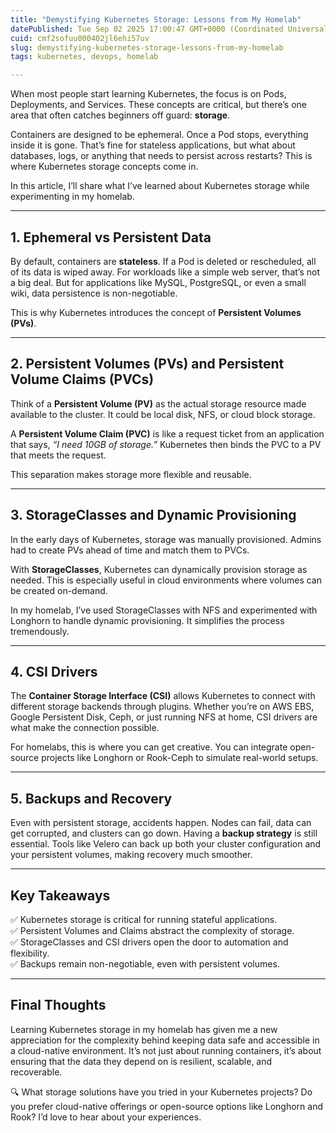 ```yaml
---
title: "Demystifying Kubernetes Storage: Lessons from My Homelab"
datePublished: Tue Sep 02 2025 17:00:47 GMT+0000 (Coordinated Universal Time)
cuid: cmf2sofuu000402jl6ehi57uv
slug: demystifying-kubernetes-storage-lessons-from-my-homelab
tags: kubernetes, devops, homelab

---
```


When most people start learning Kubernetes, the focus is on Pods, Deployments, and Services. These concepts are critical, but there’s one area that often catches beginners off guard: **storage**.

Containers are designed to be ephemeral. Once a Pod stops, everything inside it is gone. That’s fine for stateless applications, but what about databases, logs, or anything that needs to persist across restarts? This is where Kubernetes storage concepts come in.

In this article, I’ll share what I’ve learned about Kubernetes storage while experimenting in my homelab.

---

## 1\. Ephemeral vs Persistent Data

By default, containers are **stateless**. If a Pod is deleted or rescheduled, all of its data is wiped away. For workloads like a simple web server, that’s not a big deal. But for applications like MySQL, PostgreSQL, or even a small wiki, data persistence is non-negotiable.

This is why Kubernetes introduces the concept of **Persistent Volumes (PVs)**.

---

## 2\. Persistent Volumes (PVs) and Persistent Volume Claims (PVCs)

Think of a **Persistent Volume (PV)** as the actual storage resource made available to the cluster. It could be local disk, NFS, or cloud block storage.

A **Persistent Volume Claim (PVC)** is like a request ticket from an application that says, *“I need 10GB of storage.”* Kubernetes then binds the PVC to a PV that meets the request.

This separation makes storage more flexible and reusable.

---

## 3\. StorageClasses and Dynamic Provisioning

In the early days of Kubernetes, storage was manually provisioned. Admins had to create PVs ahead of time and match them to PVCs.

With **StorageClasses**, Kubernetes can dynamically provision storage as needed. This is especially useful in cloud environments where volumes can be created on-demand.

In my homelab, I’ve used StorageClasses with NFS and experimented with Longhorn to handle dynamic provisioning. It simplifies the process tremendously.

---

## 4\. CSI Drivers

The **Container Storage Interface (CSI)** allows Kubernetes to connect with different storage backends through plugins. Whether you’re on AWS EBS, Google Persistent Disk, Ceph, or just running NFS at home, CSI drivers are what make the connection possible.

For homelabs, this is where you can get creative. You can integrate open-source projects like Longhorn or Rook-Ceph to simulate real-world setups.

---

## 5\. Backups and Recovery

Even with persistent storage, accidents happen. Nodes can fail, data can get corrupted, and clusters can go down. Having a **backup strategy** is still essential. Tools like Velero can back up both your cluster configuration and your persistent volumes, making recovery much smoother.

---

## Key Takeaways

✅ Kubernetes storage is critical for running stateful applications.  
✅ Persistent Volumes and Claims abstract the complexity of storage.  
✅ StorageClasses and CSI drivers open the door to automation and flexibility.  
✅ Backups remain non-negotiable, even with persistent volumes.

---

## Final Thoughts

Learning Kubernetes storage in my homelab has given me a new appreciation for the complexity behind keeping data safe and accessible in a cloud-native environment. It’s not just about running containers, it’s about ensuring that the data they depend on is resilient, scalable, and recoverable.

🔍 What storage solutions have you tried in your Kubernetes projects? Do you prefer cloud-native offerings or open-source options like Longhorn and Rook? I’d love to hear about your experiences.